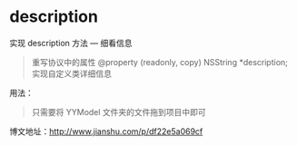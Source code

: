 # description
实现 description 方法 — 细看信息
>重写<NSObjct>协议中的属性 @property (readonly, copy) NSString *description; 实现自定义类详细信息

用法：

>只需要将 YYModel 文件夹的文件拖到项目中即可


博文地址：http://www.jianshu.com/p/df22e5a069cf
